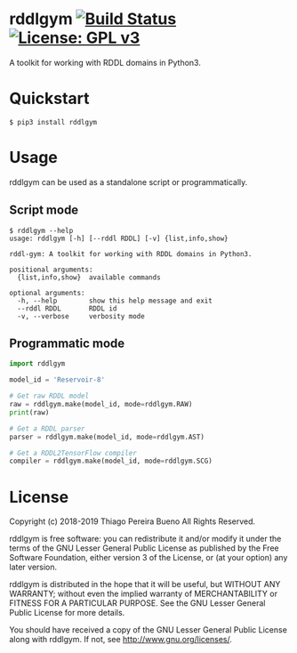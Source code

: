 # rddlgym [![Build Status](https://travis-ci.org/thiagopbueno/rddlgym.svg?branch=master)](https://travis-ci.org/thiagopbueno/rddlgym) [![License: GPL v3](https://img.shields.io/badge/License-GPL%20v3-blue.svg)](https://github.com/thiagopbueno/rddlgym/blob/master/LICENSE)


A toolkit for working with RDDL domains in Python3.

# Quickstart

```text
$ pip3 install rddlgym
```

# Usage

rddlgym can be used as a standalone script or programmatically.


## Script mode

```text
$ rddlgym --help
usage: rddlgym [-h] [--rddl RDDL] [-v] {list,info,show}

rddl-gym: A toolkit for working with RDDL domains in Python3.

positional arguments:
  {list,info,show}  available commands

optional arguments:
  -h, --help        show this help message and exit
  --rddl RDDL       RDDL id
  -v, --verbose     verbosity mode
```


## Programmatic mode

```python
import rddlgym

model_id = 'Reservoir-8'

# Get raw RDDL model
raw = rddlgym.make(model_id, mode=rddlgym.RAW)
print(raw)

# Get a RDDL parser
parser = rddlgym.make(model_id, mode=rddlgym.AST)

# Get a RDDL2TensorFlow compiler
compiler = rddlgym.make(model_id, mode=rddlgym.SCG)
```


# License

Copyright (c) 2018-2019 Thiago Pereira Bueno All Rights Reserved.

rddlgym is free software: you can redistribute it and/or modify it
under the terms of the GNU Lesser General Public License as published by
the Free Software Foundation, either version 3 of the License, or (at
your option) any later version.

rddlgym is distributed in the hope that it will be useful, but
WITHOUT ANY WARRANTY; without even the implied warranty of
MERCHANTABILITY or FITNESS FOR A PARTICULAR PURPOSE. See the GNU Lesser
General Public License for more details.

You should have received a copy of the GNU Lesser General Public License
along with rddlgym. If not, see http://www.gnu.org/licenses/.
